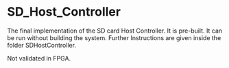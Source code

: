 # SD_Host_Controller
The final implementation of the SD card Host Controller. It is pre-built.
It can be run without building the system. Further Instructions are given inside the folder SDHostController.


Not validated in FPGA.
